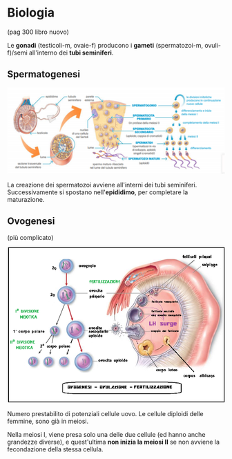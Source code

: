 # Biologia

(pag 300 libro nuovo)

Le **gonadi** (testicoli-m, ovaie-f) producono i **gameti** (spermatozoi-m, ovuli-f)/semi all'interno dei **tubi seminiferi**.

## Spermatogenesi

![alt text](../images/spermatogenesi.png)

La creazione dei spermatozoi avviene all'interni dei tubi seminiferi. Successivamente si spostano nell'**epididimo**, per completare la maturazione.


## Ovogenesi

(più complicato)

![Alt text](../images/ovogenesi.png)

Numero prestabilito di potenziali cellule uovo. Le cellule diploidi delle femmine, sono già in meiosi.

Nella meiosi I, viene presa solo una delle due cellule (ed hanno anche grandezze diverse), e quest'ultima **non inizia la meiosi II** se non avviene la fecondazione della stessa cellula.
